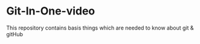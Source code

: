 # Git-In-One-video
This repository contains basis things which are needed to know about git & gitHub
